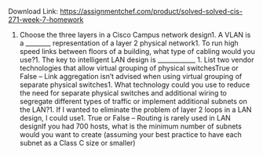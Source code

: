 Download Link: https://assignmentchef.com/product/solved-solved-cis-271-week-7-homework
<br>
1. Choose the three layers in a Cisco Campus network design1. A VLAN is a ________ representation of a layer 2 physical network1. To run high speed links between floors of a building, what type of cabling would you use?1. The key to intelligent LAN design is ____________ 1. List two vendor technologies that allow virtual grouping of physical switchesTrue or False – Link aggregation isn’t advised when using virtual grouping of separate physical switches1. What technology could you use to reduce the need for separate physical switches and additional wiring to segregate different types of traffic or implement additional subnets on the LAN?1. If I wanted to eliminate the problem of layer 2 loops in a LAN design, I could use1. True or False – Routing is rarely used in LAN designIf you had 700 hosts, what is the minimum number of subnets would you want to create (assuming your best practice to have each subnet as a Class C size or smaller)